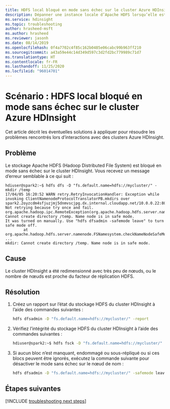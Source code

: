 ```yaml
---
title: HDFS local bloqué en mode sans échec sur le cluster Azure HDInsight
description: Dépanner une instance locale d’Apache HDFS lorsqu’elle est bloquée en mode sans échec sur un cluster Apache dans Azure HDInsight
ms.service: hdinsight
ms.topic: troubleshooting
author: hrasheed-msft
ms.author: hrasheed
ms.reviewer: jasonh
ms.date: 08/14/2019
ms.openlocfilehash: 0f4a7702c4f85c162b0485e06cabc99b963ff210
ms.sourcegitcommit: a43a59e44c14d349d597c3d2fd2bc779989c71d7
ms.translationtype: HT
ms.contentlocale: fr-FR
ms.lasthandoff: 11/25/2020
ms.locfileid: "96014701"
---
```

# <a name="scenario-local-hdfs-stuck-in-safe-mode-on-azure-hdinsight-cluster"></a>Scénario : HDFS local bloqué en mode sans échec sur le cluster Azure HDInsight

Cet article décrit les éventuelles solutions à appliquer pour résoudre les problèmes rencontrés lors d’interactions avec des clusters Azure HDInsight.

## <a name="issue"></a>Problème

Le stockage Apache HDFS (Hadoop Distributed File System) est bloqué en mode sans échec sur le cluster HDInsight. Vous recevez un message d’erreur semblable à ce qui suit :

```output
hdiuser@spark2:~$ hdfs dfs -D "fs.default.name=hdfs://mycluster/" -mkdir /temp
17/04/05 16:20:52 WARN retry.RetryInvocationHandler: Exception while invoking ClientNamenodeProtocolTranslatorPB.mkdirs over spark2.2oyzcdm4sfjuzjmj5dnmvscjpg.dx.internal.cloudapp.net/10.0.0.22:8020. Not retrying because try once and fail.
org.apache.hadoop.ipc.RemoteException(org.apache.hadoop.hdfs.server.namenode.SafeModeException): Cannot create directory /temp. Name node is in safe mode.
It was turned on manually. Use "hdfs dfsadmin -safemode leave" to turn safe mode off.
        at org.apache.hadoop.hdfs.server.namenode.FSNamesystem.checkNameNodeSafeMode(FSNamesystem.java:1359)
...
mkdir: Cannot create directory /temp. Name node is in safe mode.
```

## <a name="cause"></a>Cause

Le cluster HDInsight a été redimensionné avec très peu de nœuds, ou le nombre de nœuds est proche du facteur de réplication HDFS.

## <a name="resolution"></a>Résolution

1. Créez un rapport sur l’état du stockage HDFS du cluster HDInsight à l’aide des commandes suivantes :

    ```bash
    hdfs dfsadmin -D "fs.default.name=hdfs://mycluster/" -report
    ```

1. Vérifiez l’intégrité du stockage HDFS du cluster HDInsight à l’aide des commandes suivantes :

    ```bash
    hdiuser@spark2:~$ hdfs fsck -D "fs.default.name=hdfs://mycluster/" /
    ```

1. Si aucun bloc n’est manquant, endommagé ou sous-répliqué ou si ces blocs peuvent être ignorés, exécutez la commande suivante pour désactiver le mode sans échec sur le nœud de nom :

    ```bash
    hdfs dfsadmin -D "fs.default.name=hdfs://mycluster/" -safemode leave
    ```

## <a name="next-steps"></a>Étapes suivantes

[!INCLUDE [troubleshooting next steps](../../../includes/hdinsight-troubleshooting-next-steps.md)]